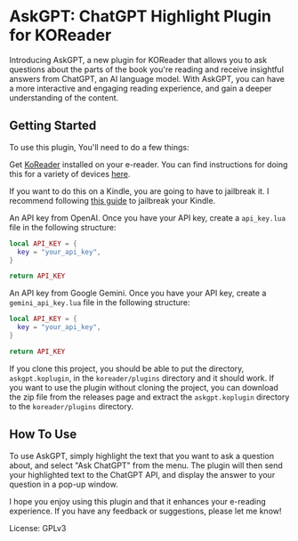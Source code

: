 # AskGPT: ChatGPT Highlight Plugin for KOReader

Introducing AskGPT, a new plugin for KOReader that allows you to ask questions about the parts of the book you're reading and receive insightful answers from ChatGPT, an AI language model. With AskGPT, you can have a more interactive and engaging reading experience, and gain a deeper understanding of the content.

## Getting Started

To use this plugin, You'll need to do a few things:

Get [KoReader](https://github.com/koreader/koreader) installed on your e-reader. You can find instructions for doing this for a variety of devices [here](https://www.mobileread.com/forums/forumdisplay.php?f=276).

If you want to do this on a Kindle, you are going to have to jailbreak it. I recommend following [this guide](https://www.mobileread.com/forums/showthread.php?t=320564) to jailbreak your Kindle.

An API key from OpenAI. Once you have your API key, create a `api_key.lua` file in the following structure:

```lua
local API_KEY = {
  key = "your_api_key",
}

return API_KEY
```

An API key from Google Gemini. Once you have your API key, create a `gemini_api_key.lua` file in the following structure:

```lua
local API_KEY = {
  key = "your_api_key",
}

return API_KEY
```

If you clone this project, you should be able to put the directory, `askgpt.koplugin`, in the `koreader/plugins` directory and it should work. If you want to use the plugin without cloning the project, you can download the zip file from the releases page and extract the `askgpt.koplugin` directory to the `koreader/plugins` directory.

## How To Use

To use AskGPT, simply highlight the text that you want to ask a question about, and select "Ask ChatGPT" from the menu. The plugin will then send your highlighted text to the ChatGPT API, and display the answer to your question in a pop-up window.

I hope you enjoy using this plugin and that it enhances your e-reading experience. If you have any feedback or suggestions, please let me know!

License: GPLv3